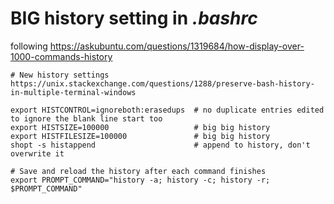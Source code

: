 # BIG history setting in *.bashrc*
following https://askubuntu.com/questions/1319684/how-display-over-1000-commands-history

```
# New history settings  https://unix.stackexchange.com/questions/1288/preserve-bash-history-in-multiple-terminal-windows

export HISTCONTROL=ignoreboth:erasedups  # no duplicate entries edited to ignore the blank line start too
export HISTSIZE=100000                   # big big history
export HISTFILESIZE=100000               # big big history
shopt -s histappend                      # append to history, don't overwrite it

# Save and reload the history after each command finishes
export PROMPT_COMMAND="history -a; history -c; history -r; $PROMPT_COMMAND"
```
